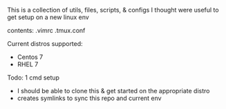 This is a collection of utils, files, scripts, & configs I thought were useful
to get setup on a new linux env

contents:
.vimrc
.tmux.conf

Current distros supported:
 - Centos 7
 - RHEL 7

Todo:
1 cmd setup
 - I should be able to clone this & get started on the appropriate distro
 - creates symlinks to sync this repo and current env
